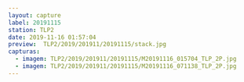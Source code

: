 ```yaml
---
layout: capture
label: 20191115
station: TLP2
date: 2019-11-16 01:57:04
preview:  TLP2/2019/201911/20191115/stack.jpg
capturas:
  - imagem: TLP2/2019/201911/20191115/M20191116_015704_TLP_2P.jpg
  - imagem: TLP2/2019/201911/20191115/M20191116_071138_TLP_2P.jpg
---
```

